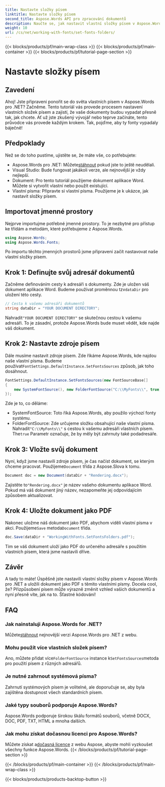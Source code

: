```yaml
---
title: Nastavte složky písem
linktitle: Nastavte složky písem
second_title: Aspose.Words API pro zpracování dokumentů
description: Naučte se, jak nastavit vlastní složky písem v Aspose.Words pro .NET pomocí tohoto komplexního průvodce krok za krokem. Ideální pro vývojáře, kteří chtějí vylepšit písma dokumentů.
weight: 10
url: /cs/net/working-with-fonts/set-fonts-folders/
---
```


{{< blocks/products/pf/main-wrap-class >}}
{{< blocks/products/pf/main-container >}}
{{< blocks/products/pf/tutorial-page-section >}}

# Nastavte složky písem

## Zavedení

Ahoj! Jste připraveni ponořit se do světa vlastních písem v Aspose.Words pro .NET? Začněme. Tento tutoriál vás provede procesem nastavení vlastních složek písem a zajistí, že vaše dokumenty budou vypadat přesně tak, jak chcete. Ať už jste zkušený vývojář nebo teprve začínáte, tento průvodce vás provede každým krokem. Tak, pojďme, aby ty fonty vypadaly báječně!

## Předpoklady

Než se do toho pustíme, ujistěte se, že máte vše, co potřebujete:

-  Aspose.Words pro .NET: Můžete[stáhnout](https://releases.aspose.com/words/net/) pokud jste to ještě neudělali.
- Visual Studio: Bude fungovat jakákoli verze, ale nejnovější je vždy nejlepší.
- Dokument: Pro tento tutoriál použijeme dokument aplikace Word. Můžete si vytvořit vlastní nebo použít existující.
- Vlastní písma: Připravte si vlastní písma. Použijeme je k ukázce, jak nastavit složky písem.

## Importovat jmenné prostory

Nejprve importujme potřebné jmenné prostory. To je nezbytné pro přístup ke třídám a metodám, které potřebujeme z Aspose.Words.

```csharp
using Aspose.Words;
using Aspose.Words.Fonts;
```

Po importu těchto jmenných prostorů jsme připraveni začít nastavovat naše vlastní složky písem.

## Krok 1: Definujte svůj adresář dokumentů

 Začněme definováním cesty k adresáři s dokumenty. Zde je uložen váš dokument aplikace Word. Budeme používat proměnnou tzv`dataDir` pro uložení této cesty.

```csharp
// Cesta k vašemu adresáři dokumentů
string dataDir = "YOUR DOCUMENT DIRECTORY";
```

 Nahradit`"YOUR DOCUMENT DIRECTORY"` se skutečnou cestou k vašemu adresáři. To je zásadní, protože Aspose.Words bude muset vědět, kde najde váš dokument.

## Krok 2: Nastavte zdroje písem

 Dále musíme nastavit zdroje písem. Zde říkáme Aspose.Words, kde najdou naše vlastní písma. Budeme používat`FontSettings.DefaultInstance.SetFontsSources` způsob, jak toho dosáhnout.

```csharp
FontSettings.DefaultInstance.SetFontsSources(new FontSourceBase[]
{
	new SystemFontSource(), new FolderFontSource("C:\\MyFonts\\", true)
});
```

Zde je to, co děláme:

- SystemFontSource: Toto říká Aspose.Words, aby použilo výchozí fonty systému.
-  FolderFontSource: Zde určujeme složku obsahující naše vlastní písma. Nahradit`"C:\\MyFonts\\"` s cestou k vašemu adresáři vlastních písem. The`true` Parametr označuje, že by měly být zahrnuty také podadresáře.

## Krok 3: Vložte svůj dokument

Nyní, když jsme nastavili zdroje písem, je čas načíst dokument, se kterým chceme pracovat. Použijeme`Document` třída z Aspose.Slova k tomu.

```csharp
Document doc = new Document(dataDir + "Rendering.docx");
```

 Zajistěte to`"Rendering.docx"` je název vašeho dokumentu aplikace Word. Pokud má váš dokument jiný název, nezapomeňte jej odpovídajícím způsobem aktualizovat.

## Krok 4: Uložte dokument jako PDF

 Nakonec uložme náš dokument jako PDF, abychom viděli vlastní písma v akci. Použijeme`Save` metoda`Document` třída.

```csharp
doc.Save(dataDir + "WorkingWithFonts.SetFontsFolders.pdf");
```

Tím se váš dokument uloží jako PDF do určeného adresáře s použitím vlastních písem, která jsme nastavili dříve.

## Závěr

A tady to máte! Úspěšně jste nastavili vlastní složky písem v Aspose.Words pro .NET a uložili dokument jako PDF s těmito vlastními písmy. Docela cool, že? Přizpůsobení písem může výrazně změnit vzhled vašich dokumentů a nyní přesně víte, jak na to. Šťastné kódování!

## FAQ

### Jak nainstaluji Aspose.Words for .NET?

 Můžete[stáhnout](https://releases.aspose.com/words/net/) nejnovější verzi Aspose.Words pro .NET z webu.

### Mohu použít více vlastních složek písem?

 Ano, můžete přidat více`FolderFontSource` instance k`SetFontsSources`metoda pro použití písem z různých adresářů.

### Je nutné zahrnout systémová písma?

Zahrnutí systémových písem je volitelné, ale doporučuje se, aby byla zajištěna dostupnost všech standardních písem.

### Jaké typy souborů podporuje Aspose.Words?

Aspose.Words podporuje širokou škálu formátů souborů, včetně DOCX, DOC, PDF, TXT, HTML a mnoha dalších.

### Jak mohu získat dočasnou licenci pro Aspose.Words?

 Můžete získat a[dočasná licence](https://purchase.aspose.com/temporary-license/) z webu Aspose, abyste mohli vyzkoušet všechny funkce Aspose.Words.
{{< /blocks/products/pf/tutorial-page-section >}}

{{< /blocks/products/pf/main-container >}}
{{< /blocks/products/pf/main-wrap-class >}}

{{< blocks/products/products-backtop-button >}}
